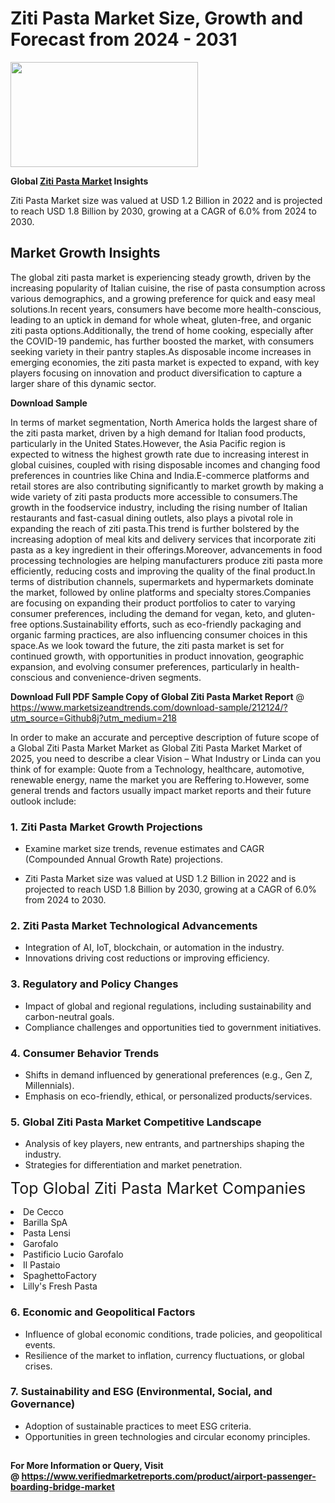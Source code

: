 <H1>Ziti Pasta Market Size, Growth and Forecast from 2024 - 2031</H1><img class="aligncenter size-medium wp-image-584254" src="https://thirdeyenews.in/wp-content/uploads/2024/09/Global-Market-Research-300x168.jpeg" alt="" width="300" height="168" /><p><strong>Global&nbsp;<a href="https://www.marketsizeandtrends.com/download-sample/212124/?utm_source=Github8j?utm_medium=218">Ziti Pasta Market</a> Insights</strong></p><p>Ziti Pasta Market size was valued at USD 1.2 Billion in 2022 and is projected to reach USD 1.8 Billion by 2030, growing at a CAGR of 6.0% from 2024 to 2030.</p><p><h2>Market Growth Insights</h2> <p>The global ziti pasta market is experiencing steady growth, driven by the increasing popularity of Italian cuisine, the rise of pasta consumption across various demographics, and a growing preference for quick and easy meal solutions.In recent years, consumers have become more health-conscious, leading to an uptick in demand for whole wheat, gluten-free, and organic ziti pasta options.Additionally, the trend of home cooking, especially after the COVID-19 pandemic, has further boosted the market, with consumers seeking variety in their pantry staples.As disposable income increases in emerging economies, the ziti pasta market is expected to expand, with key players focusing on innovation and product diversification to capture a larger share of this dynamic sector.</p> <p><strong>Download Sample</strong></p> <p>In terms of market segmentation, North America holds the largest share of the ziti pasta market, driven by a high demand for Italian food products, particularly in the United States.However, the Asia Pacific region is expected to witness the highest growth rate due to increasing interest in global cuisines, coupled with rising disposable incomes and changing food preferences in countries like China and India.E-commerce platforms and retail stores are also contributing significantly to market growth by making a wide variety of ziti pasta products more accessible to consumers.The growth in the foodservice industry, including the rising number of Italian restaurants and fast-casual dining outlets, also plays a pivotal role in expanding the reach of ziti pasta.This trend is further bolstered by the increasing adoption of meal kits and delivery services that incorporate ziti pasta as a key ingredient in their offerings.Moreover, advancements in food processing technologies are helping manufacturers produce ziti pasta more efficiently, reducing costs and improving the quality of the final product.In terms of distribution channels, supermarkets and hypermarkets dominate the market, followed by online platforms and specialty stores.Companies are focusing on expanding their product portfolios to cater to varying consumer preferences, including the demand for vegan, keto, and gluten-free options.Sustainability efforts, such as eco-friendly packaging and organic farming practices, are also influencing consumer choices in this space.As we look toward the future, the ziti pasta market is set for continued growth, with opportunities in product innovation, geographic expansion, and evolving consumer preferences, particularly in health-conscious and convenience-driven segments.</p> <p><span class=""><strong>Download Full PDF Sample Copy of Global Ziti Pasta Market Report</strong> @ <a href="https://www.marketsizeandtrends.com/download-sample/212124/?utm_source=Github8j?utm_medium=218" target="_blank">https://www.marketsizeandtrends.com/download-sample/212124/?utm_source=Github8j?utm_medium=218</a></span></p><p>In order to make an accurate and perceptive description of future scope of a Global&nbsp;Ziti Pasta Market Market as Global&nbsp;Ziti Pasta Market Market of 2025, you need to describe a clear Vision &ndash; What Industry or Linda can you think of for example: Quote from a Technology, healthcare, automotive, renewable energy, name the market you are Reffering to.However, some general trends and factors usually impact market reports and their future outlook include:</p><h3>1.&nbsp;<strong>Ziti Pasta Market Growth Projections</strong></h3><ul><li>Examine market size trends, revenue estimates and CAGR (Compounded Annual Growth Rate) projections.</li><li><p>Ziti Pasta Market size was valued at USD 1.2 Billion in 2022 and is projected to reach USD 1.8 Billion by 2030, growing at a CAGR of 6.0% from 2024 to 2030.</p></li></ul><h3>2.&nbsp;<strong>Ziti Pasta Market Technological Advancements</strong></h3><ul><li>Integration of AI, IoT, blockchain, or automation in the industry.</li><li>Innovations driving cost reductions or improving efficiency.</li></ul><h3>3.&nbsp;<strong>Regulatory and Policy Changes</strong></h3><ul><li>Impact of global and regional regulations, including sustainability and carbon-neutral goals.</li><li>Compliance challenges and opportunities tied to government initiatives.</li></ul><h3>4.&nbsp;<strong>Consumer Behavior Trends</strong></h3><ul><li>Shifts in demand influenced by generational preferences (e.g., Gen Z, Millennials).</li><li>Emphasis on eco-friendly, ethical, or personalized products/services.</li></ul><h3>5.&nbsp;<strong>Global Ziti Pasta Market Competitive Landscape</strong></h3><ul><li>Analysis of key players, new entrants, and partnerships shaping the industry.</li><li>Strategies for differentiation and market penetration.</li></ul><p data-pm-slice="1 1 []"><span style="color: inherit; font-family: inherit; font-size: 25px;">Top Global Ziti Pasta Market Companies</span></p><div class="" data-test-id=""><p><li>De Cecco</li><li> Barilla SpA</li><li> Pasta Lensi</li><li> Garofalo</li><li> Pastificio Lucio Garofalo</li><li> Il Pastaio</li><li> SpaghettoFactory</li><li> Lilly's Fresh Pasta</li></p></div><h3>6.&nbsp;<strong>Economic and Geopolitical Factors</strong></h3><ul><li>Influence of global economic conditions, trade policies, and geopolitical events.</li><li>Resilience of the market to inflation, currency fluctuations, or global crises.</li></ul><h3>7.&nbsp;<strong>Sustainability and ESG (Environmental, Social, and Governance)</strong></h3><ul><li>Adoption of sustainable practices to meet ESG criteria.</li><li>Opportunities in green technologies and circular economy principles.</li></ul><h2><strong style="font-size: 14px;">For More Information or Query, Visit @&nbsp;</strong><a style="background-color: #ffffff; font-size: 14px;" href="https://www.marketsizeandtrends.com/report/ziti-pasta-market/" target="_blank">https://www.verifiedmarketreports.com/product/airport-passenger-boarding-bridge-market</a></h2>